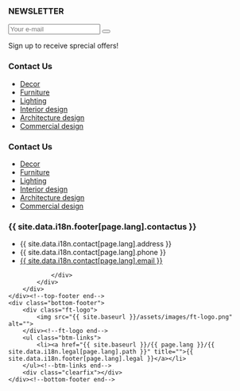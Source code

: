 
<div class="container">
    <div class="top-footer">
        <div class="row">
            <div class="col-lg-6 col-md-12">
                <div class="widget widget-info">
                    <h3 class="widget-title">NEWSLETTER</h3>
                    <form class="widget-form">
                        <input type="text" name="email" placeholder="Your e-mail">
                        <button type="submit"><i class="la la-arrow-right"></i></button>
                    </form>
                    <span>Sign up to receive sprecial offers!</span>
                    <!--ul class="social-links">
                        <li><a href="https://www.pinterest.fr/csinterieurs/" title="" target="_blank"><i class="fab fa-pinterest-p"></i></a></li>
                        <li><a href="https://www.instagram.com/cs_interieurs/?hl=fr" title="" target="_blank"><i class="fab fa-instagram"></i></a></li>
                        <li><a href="#" title="" target="_blank"><i class="fab fa-facebook-f"></i></a></li>
                        <li><a href="#" title="" target="_blank"><i class="fab fa-linkedin"></i></a></li>
                        <li><a href="#" title="" target="_blank"><i class="fab fa-twitter"></i></a></li>
                    </ul--><!--social-links end-->
                </div><!--widget-info end-->
            </div>
            <div class="col-lg-6 col-md-12">
                <div class="row">
                    <div class="col-lg-4 col-md-4 col-sm-6 col-12">
                        <div class="widget widget-category text-right">
                            <h3 class="widget-title">Contact Us</h3>
                            <ul class="ft-links">
                                <li><a href="#" title="">Decor</a></li>
                                <li><a href="#" title="">Furniture</a></li>
                                <li><a href="#" title="">Lighting</a></li>
                                <li><a href="#" title="">Interior design</a></li>
                                <li><a href="#" title="">Architecture design</a></li>
                                <li><a href="#" title="">Commercial design</a></li>
                            </ul><!--ft-links end-->
                        </div><!--widget-contact end-->
                    </div>
                    <div class="col-lg-4 col-md-4 col-sm-6 col-12">
                        <div class="widget widget-category text-right">
                            <h3 class="widget-title">Contact Us</h3>
                            <ul class="ft-links">
                                <li><a href="#" title="">Decor</a></li>
                                <li><a href="#" title="">Furniture</a></li>
                                <li><a href="#" title="">Lighting</a></li>
                                <li><a href="#" title="">Interior design</a></li>
                                <li><a href="#" title="">Architecture design</a></li>
                                <li><a href="#" title="">Commercial design</a></li>
                            </ul><!--ft-links end-->
                        </div><!--widget-contact end-->
                    </div>
                    <div class="col-lg-4 col-md-4 col-sm-6 col-12">
                        <div class="widget widget-contact text-right">
                            <h3 class="widget-title">{{ site.data.i18n.footer[page.lang].contactus }}</h3>
                            <ul class="ft-links">
                                <li>{{ site.data.i18n.contact[page.lang].address }}</li>
                                <li>{{ site.data.i18n.contact[page.lang].phone }}</li>
                                <li><a href="mailto:{{ site.data.i18n.contact[page.lang].email }}" title="">{{ site.data.i18n.contact[page.lang].email }}</a></li>
                            </ul><!--ft-links end-->
                        </div><!--widget-contact end-->
                    </div>
                    
                </div>
            </div>
        </div>
    </div><!--top-footer end-->
    <div class="bottom-footer">
        <div class="ft-logo">
            <img src="{{ site.baseurl }}/assets/images/ft-logo.png" alt="">
        </div><!--ft-logo end-->
        <ul class="btm-links">
            <li><a href="{{ site.baseurl }}/{{ page.lang }}/{{ site.data.i18n.legal[page.lang].path }}" title="">{{ site.data.i18n.footer[page.lang].legal }}</a></li>
        </ul><!--btm-links end-->
        <div class="clearfix"></div>
    </div><!--bottom-footer end-->
    
</div>